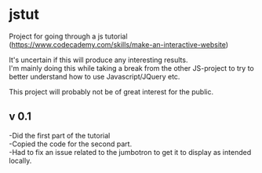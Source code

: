 # jstut
Project for going through a js tutorial (https://www.codecademy.com/skills/make-an-interactive-website)  

It's uncertain if this will produce any interesting results.  
I'm mainly doing this while taking a break from the other JS-project to try to better understand how to use Javascript/JQuery etc.  

This project will probably not be of great interest for the public.  

v 0.1
-----

-Did the first part of the tutorial  
-Copied the code for the second part.  
-Had to fix an issue related to the jumbotron to get it to display as intended locally.  
